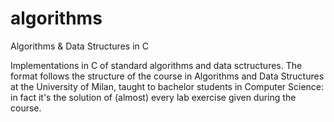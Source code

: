 # algorithms
Algorithms &amp; Data Structures in C

Implementations in C of standard algorithms and data sctructures.
The format follows the structure of the course in Algorithms and Data Structures at the University of Milan, taught to bachelor students in Computer Science: in fact it's the solution of (almost) every lab exercise given during the course.
